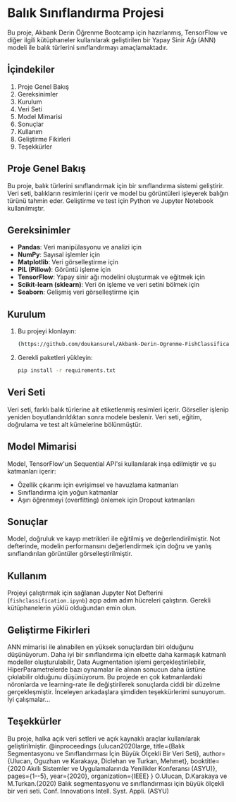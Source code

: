 
# Balık Sınıflandırma Projesi

Bu proje, Akbank Derin Öğrenme Bootcamp için hazırlanmış, TensorFlow ve diğer ilgili kütüphaneler kullanılarak geliştirilen bir Yapay Sinir Ağı (ANN) modeli ile balık türlerini sınıflandırmayı amaçlamaktadır.

## İçindekiler
1. Proje Genel Bakış
2. Gereksinimler
3. Kurulum
4. Veri Seti
5. Model Mimarisi
6. Sonuçlar
7. Kullanım
8. Geliştirme Fikirleri
9. Teşekkürler

## Proje Genel Bakış
Bu proje, balık türlerini sınıflandırmak için bir sınıflandırma sistemi geliştirir. Veri seti, balıkların resimlerini içerir ve model bu görüntüleri işleyerek balığın türünü tahmin eder. Geliştirme ve test için Python ve Jupyter Notebook kullanılmıştır.

## Gereksinimler
- **Pandas**: Veri manipülasyonu ve analizi için
- **NumPy**: Sayısal işlemler için
- **Matplotlib**: Veri görselleştirme için
- **PIL (Pillow)**: Görüntü işleme için
- **TensorFlow**: Yapay sinir ağı modelini oluşturmak ve eğitmek için
- **Scikit-learn (sklearn)**: Veri ön işleme ve veri setini bölmek için
- **Seaborn**: Gelişmiş veri görselleştirme için

## Kurulum
1. Bu projeyi klonlayın:
   ```bash
   (https://github.com/doukansurel/Akbank-Derin-Ogrenme-FishClassification.git)
   ```
2. Gerekli paketleri yükleyin:
   ```bash
   pip install -r requirements.txt
   ```

## Veri Seti
Veri seti, farklı balık türlerine ait etiketlenmiş resimleri içerir. Görseller işlenip yeniden boyutlandırıldıktan sonra modele beslenir. Veri seti, eğitim, doğrulama ve test alt kümelerine bölünmüştür.

## Model Mimarisi
Model, TensorFlow'un Sequential API'si kullanılarak inşa edilmiştir ve şu katmanları içerir:
- Özellik çıkarımı için evrişimsel ve havuzlama katmanları
- Sınıflandırma için yoğun katmanlar
- Aşırı öğrenmeyi (overfitting) önlemek için Dropout katmanları

## Sonuçlar
Model, doğruluk ve kayıp metrikleri ile eğitilmiş ve değerlendirilmiştir. Not defterinde, modelin performansını değerlendirmek için doğru ve yanlış sınıflandırılan görüntüler görselleştirilmiştir.

## Kullanım
Projeyi çalıştırmak için sağlanan Jupyter Not Defterini (`fishclassification.ipynb`) açıp adım adım hücreleri çalıştırın. Gerekli kütüphanelerin yüklü olduğundan emin olun.

## Geliştirme Fikirleri
ANN mimarisi ile alınabilen en yüksek sonuçlardan biri olduğunu düşünüyorum. Daha iyi bir sınıflandırma için elbette daha karmaşık katmanlı modeller oluşturulabilir, Data Augmentation işlemi gerçekleştirilebilir, HiperParametrelerde bazı oynamalar ile alınan sonucun daha üstüne çıkılabilir olduğunu düşünüyorum. Bu projede en çok katmanlardaki nöronlarda ve learning-rate ile değiştirilerek sonuçlarda ciddi bir düzelme gerçekleşmiştir. İnceleyen arkadaşlara şimdiden teşekkürlerimi sunuyorum. İyi çalışmalar...

## Teşekkürler
Bu proje, halka açık veri setleri ve açık kaynaklı araçlar kullanılarak geliştirilmiştir.
@inproceedings {ulucan2020large,
title={Balık Segmentasyonu ve Sınıflandırması İçin Büyük Ölçekli Bir Veri Seti},
author={Ulucan, Oguzhan ve Karakaya, Diclehan ve Turkan, Mehmet},
booktitle={2020 Akıllı Sistemler ve Uygulamalarında Yenilikler Konferansı (ASYU)},
pages={1--5},
year={2020},
organization={IEEE}
}
O.Ulucan, D.Karakaya ve M.Turkan.(2020) Balık segmentasyonu ve sınıflandırması için büyük ölçekli bir veri seti.
Conf. Innovations Intell. Syst. Appli. (ASYU)
